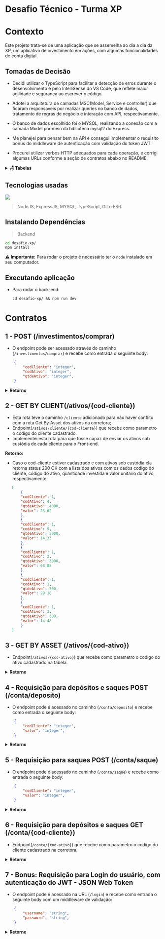 # Desafio Técnico - Turma XP

# Contexto
Este projeto trata-se de uma aplicação que se assemelha ao dia a
dia da XP, um aplicativo de investimento em ações, com algumas
funcionalidades de conta digital.

## Tomadas de Decisão

- Decidi utilizar o TypeScript para facilitar a detecção de erros durante o desenvolvimento e pelo IntelliSense do VS Code, que reflete maior agilidade e segurança ao escrever o código.

- Adotei a arquitetura de camadas MSC(Model, Service e controller) que ficaram responsaveis por realizar queries no banco de dados, tratamento de regras de negócio e interação com API, respectivamente.

- O banco de dados escolhido foi o MYSQL, realizando a conexão com a camada Model por meio da biblioteca mysql2 do Express.

- Me planejei para pensar bem na API e consegui implementar o requisito bonus do middleware de autenticação com validação do token JWT.

- Procurei utilizar verbos HTTP adequados para cada operação, e corrigi algumas URLs conforme a seção de contratos abaixo no README.

<details>
  <summary><strong>🪑 Tabelas</strong></summary><br />

  O banco possui sete tabelas: pessoas clientes, ativos-corretora, ativos-cliente, ordens de compra, ordens de venda, depositos e saques.

  ```sql
  DROP DATABASE IF EXISTS desafio_xp;

CREATE DATABASE desafio_xp;

USE desafio_xp;

CREATE TABLE pessoa_cliente (
    codCliente INTEGER PRIMARY KEY NOT NULL,
    username TEXT NOT NULL,
    password TEXT NOT NULL,
    saldo DOUBLE NOT NULL
) ENGINE=INNODB;

CREATE TABLE ordens_de_compra (
    codCliente INTEGER NOT NULL,
    codAtivo INT NOT NULL,
    qtdeAtivo INT NOT NULL
) ENGINE=INNODB;

CREATE TABLE ordens_de_venda (
	id INTEGER AUTO_INCREMENT PRIMARY KEY NOT NULL,
    codCliente INTEGER NOT NULL,
    codAtivo INT NOT NULL,
    qtdeAtivo INT NOT NULL
) ENGINE=INNODB;

CREATE TABLE depositos (
	id INTEGER AUTO_INCREMENT PRIMARY KEY NOT NULL,
    codCliente INTEGER NOT NULL,
    valor DOUBLE NOT NULL
) ENGINE=INNODB;

CREATE TABLE saques (
	id INTEGER AUTO_INCREMENT PRIMARY KEY NOT NULL,
    codCliente INTEGER NOT NULL,
    valor DOUBLE NOT NULL
) ENGINE=INNODB;

CREATE TABLE ativos_corretora (
    codAtivo INTEGER AUTO_INCREMENT PRIMARY KEY NOT NULL,
    ticker VARCHAR(5) NOT NULL,
    qtdeAtivo INTEGER NOT NULL,
    valor DOUBLE NOT NULL
) ENGINE=INNODB;

CREATE TABLE ativos_cliente (
	id INTEGER AUTO_INCREMENT PRIMARY KEY NOT NULL,
    codCliente INTEGER NOT NULL,
    codAtivo INTEGER NOT NULL,
    qtdeAtivo INTEGER NOT NULL,
    valor DOUBLE NOT NULL
) ENGINE=INNODB;
  ```

  O arquivo `desafio_xp.sql` contém as _queries_ que criam e populam o banco.


</details>



## Tecnologias usadas
<p align="left">
  <a href="https://skillicons.dev">
    <img src="https://skillicons.dev/icons?i=nodejs,express,mysql,typescript,git,javascript," />
  </a>
</p>

> NodeJS, ExpressJS, MYSQL, TypeScript, Git e ES6.

## Instalando Dependências

> Backend
```bash
cd desafio-xp/ 
npm install
``` 

  ⚠️ **Importante:** Para rodar o projeto é necessário ter o `node` instalado em seu computador.

## Executando aplicação

* Para rodar o back-end:

  ```
  cd desafio-xp/ && npm run dev
  ```

# Contratos
## 1 - POST (/investimentos/comprar)

- O endpoint pode ser acessado através do caminho (`/investimentos/comprar`) e recebe como entrada o seguinte body:

```json
	{
	    "codCliente": "integer",
	    "codAtivo": "integer",
	    "qtdeAtivo": "integer",
	}
 ```
 
<details>
<summary><strong>Retorno</strong></summary><br />
 
 * Caso a quantidade de ativos deja maior que a disponível na corretora será retornado o seguinte JSON com Status HTTP 400:
 
 ```json
	{
	     "message": "Quantidade indisponível na Corretora!"
	}
 ```
 * Havendo sucesso na requisição a ordem é adicionada à tabela ordens de compra, e a quantia de ativos comprada é atualizada em ativos-cliente retornando Status HTTP 201 Created e a ordem:
 
 
 ```json
 {
    "codCliente": 1,
    "codAtivo": 3,
    "qtdeAtivo": 300,
    "id": 0
}
```

</details>

## 2 - GET BY CLIENT(/ativos/{cod-cliente})

* Esta rota teve o caminho `/cliente` adicionado para não haver conflito com a rota Get By Asset dos ativos da corretora;
* Endpoint(`/ativos/cliente/{cod-cliente}`) que recebe como parametro o codigo do cliente cadastrado.
* Implementei esta rota para que fosse capaz de enviar os ativos sob custódia de cada cliente para o Front-end.

<strong>Retorno:</strong><br />
	
 * Caso o cod-cliente estiver cadastrado e com ativos sob custódia ela retorna status 200 OK com a lista dos ativos com os dados codigo do cliente, código do ativo, quantidade investida e valor unitario do ativo, respectivamente:

 ```json
	[
	    {
		"codCliente": 1,
		"codAtivo": 4,
		"qtdeAtivo": 4000,
		"valor": 23.62
	    },
	    {
		"codCliente": 1,
		"codAtivo": 5,
		"qtdeAtivo": 5000,
		"valor": 14.33
	    },
	    {
		"codCliente": 1,
		"codAtivo": 2,
		"qtdeAtivo": 3000,
		"valor": 68.88
	    },
	    {
		"codCliente": 1,
		"codAtivo": 1,
		"qtdeAtivo": 500,
		"valor": 29.18
	    },
	    {
		"codCliente": 1,
		"codAtivo": 3,
		"qtdeAtivo": 300,
		"valor": 14.48
	    }
	]
 ```

## 3 - GET BY ASSET (/ativos/{cod-ativo})

* Endpoint(`/ativos/{cod-ativo}`) que recebe como parametro o codigo do ativo cadastrado na tabela.

<details>
<summary><strong>Retorno</strong></summary><br />
	
 * Caso o cod-ativo corresponder aos ativos disponíveis retorna status 200 OK e o objeto do ativo com o código, quantidade disponível para compra e valor unitario, respectivamente:

 ```json
	{
	    "codAtivo": 5,
	    "qtdeAtivo": 5000000,
	    "valor": 14.33
	}
	    
 ```

</details>

## 4 - Requisição para depósitos e saques POST (/conta/deposito)

- O endpoint pode é acessado no caminho (`/conta/deposito`) e recebe como entrada o seguinte body:

```json
	{
	    "codCliente": "integer",
	    "valor": "integer",
	}
 ```
 
<details>
<summary><strong>Retorno</strong></summary><br />
 
 * Caso o valor na requisição for negativo ou zero será retornado Status HTTP 400 com a mensagem:
 
 ```json
	{
	     "message": "Quantidade a ser depositada não poderá ser negativa ou igual a zero."
	}
 ```
 * Havendo sucesso na requisição o depósito é adicionada à tabela ordens de depósito, retornando Status HTTP 201 Created e a ordem:
 
 
 ```json
{
    "codCliente": 1,
    "valor": 1000,
    "id": 2
}
```

</details>

## 5 - Requisição para saques POST (/conta/saque)

- O endpoint pode é acessado no caminho (`/conta/saque`) e recebe como entrada o seguinte body:

```json
	{
	    "codCliente": "integer",
	    "valor": "integer",
	}
 ```
 
<details>
<summary><strong>Retorno</strong></summary><br />
 
 * Caso o valor na requisição de saque for negativo, igual a zero, ou maior que a quantidade disponível no saldo será retornado Status HTTP 400 com a mensagem:
 
 ```json
	{
	     "message": "Quantidade a ser sacada não poderá ser maior que o saldo, negativa ou igual a zero."
	}
 ```
 * Havendo sucesso na requisição o depósito é adicionada à tabela ordens de saque, retornando Status HTTP 201 Created e a ordem:
 
 
 ```json
	{
	    "codCliente": 1,
	    "valor": 100,
	    "id": 1
	}
```

</details>

## 6 - Requisição para depósitos e saques GET (/conta/{cod-cliente})

* Endpoint(`/conta/{cod-ativo}`) que recebe como parametro o codigo do cliente cadastrado na corretora.

<details>
<summary><strong>Retorno</strong></summary><br />
	
 * Caso o codigo corresponder a um cliente cadastrado, retorna status 200 OK e o objeto do ativo com o código e saldo disponível na conta deste cliente:

 ```json
	{
	    "codCliente": 1,
	    "saldo": 1000
	}
	    
 ```

</details>

## 7 - Bonus: Requisição para Login do usuário, com autenticação do JWT - JSON Web Token

- O endpoint pode é acessado na URL (`/login`) e recebe como entrada o seguinte body com um middleware de validação:

```json
	{
	    "username": "string",
	    "password": "string",
	}
 ```
 
<details>
<summary><strong>Retorno</strong></summary><br />
 
 * Caso não possua username ou password, retorna Status HTTP 400 e respectivas mensagens:
 
 ```json
	{
	     "message": "\"username\" is required"
	}
 ```
	

 ```json
	{
	    "message": "\"password\" is required"
	}
 ```
	
	
 * Havendo sucesso na requisição, retorna-se o token com Status HTTP 201 Created:
 
 
 ```json
{
    "token": "eyJhbGciOiJIUzI1NiIsInR5cCI6IkpXVCJ9.eyJwYXlsb2FkIjp7InVzZXJuYW1lIjoiYWxpY2UifSwiaWF0IjoxNjU4NzExOTg0LCJleHAiOjE2NTg3MTI4ODR9.MgMbDqpCN4a42szDtgWLo3gTxpU0vFPskhGm1E8XA44"
}
```

</details>




 
 
